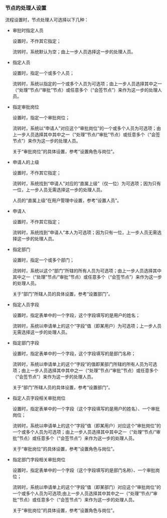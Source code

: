 ### 节点的处理人设置

流程设置时，节点处理人可选择以下几种：
- 审批时指定人员
  
  设置时，不作其它指定；

  流转时，系统默认为空；由上一步人员选择这一步的处理人员。

- 指定人员
  
  设置时，指定一个或多个人员；

  流转时，系统以指定的一个或多个人员为可选项；由上一步人员选择其中之一（“处理”节点/“审批”节点）或任意多个（“会签节点”）来作为这一步的处理人员。

- 指定审批岗位
  
  设置时，指定一个审批岗位；

  流转时，系统以“申请人”对应这个“审批岗位”的一个或多个人员为可选项；由上一步人员选择其中其中之一（“处理”节点/“审批”节点）或任意多个（“会签节点”）来作为这一步的处理人员。
  
  关于“审批岗位”的具体设置，参考“设置角色与岗位”。

- 申请人的上级
  
  设置时，不作其它指定；

  流转时，系统找到“申请人”对应的“直属上级”（仅一位）为可选项；因为只有一位，上一步人员无需选择这一步的处理人员。

  人员的“直属上级”在用户管理中设置，参考“设置人员”。

- 申请人
  
  设置时，不作其它指定；

  流转时，系统找到“申请人”本人为可选项；因为只有一位，上一步人员无需选择这一步的处理人员。

- 指定部门
  
  设置时，指定一个或多个部门；

  流转时，系统以这个“部门”所辖的所有人员为可选项；由上一步人员选择其中其中之一（“处理”节点/“审批”节点）或任意多个（“会签节点”）来作为这一步的处理人员。

  关于“部门”所辖人员的具体设置，参考“设置部门”。

- 指定人员字段
  
  设置时，指定表单中的一个字段，这个字段填写的是用户的姓名；

  流转时，系统以申请单上的这个“字段”值（即某用户）为可选项；上一步人员无需选择这一步的处理人员。

- 指定部门字段
  
  设置时，指定表单中的一个字段，这个字段填写的是部门名称；

  流转时，系统以申请单上的这个“字段”的值即某部门所辖的所有人员为可选项；由上一步人员选择其中其中之一（“处理”节点/“审批”节点）或任意多个（“会签节点”）来作为这一步的处理人员。

  关于“部门”所辖人员的具体设置，参考“设置部门”。

- 指定人员字段相关审批岗位
  
  设置时，指定表单中的一个字段（这个字段填写的是用户的姓名）、一个审批岗位；

  流转时，系统以申请单上的这个“字段”值（即某用户）对应这个“审批岗位”的一个或多个人员为可选项；由上一步人员选择其中其中之一（“处理”节点/“审批”节点）或任意多个（“会签节点”）来作为这一步的处理人员。

  关于“审批岗位”的具体设置，参考“设置角色与岗位”。

- 指定部门字段相关审批岗位
  
  设置时，指定表单中的一个字段（这个字段填写的是部门名称）、一个审批岗位；

  流转时，系统以申请单上的这个“字段”值（即某部门）对应这个“审批岗位”的一个或多个人员为可选项;由上一步人员选择其中其中之一（“处理”节点/“审批”节点）或任意多个（“会签节点”）来作为这一步的处理人员。

  关于“审批岗位”的具体设置，参考“设置角色与岗位”。


